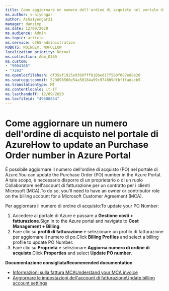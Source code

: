 ```yaml
---
title: Come aggiornare un numero dell'ordine di acquisto nel portale di Azure
ms.author: v-aiyengar
author: AshaIyengar21
manager: dansimp
ms.date: 12/09/2020
ms.audience: Admin
ms.topic: article
ms.service: o365-administration
ROBOTS: NOINDEX, NOFOLLOW
localization_priority: Normal
ms.collection: Adm_O365
ms.custom:
- "9004166"
- "7293"
ms.openlocfilehash: df35af1925e9389fff810bed17f580f087e88e20
ms.sourcegitcommit: 523098560e54a50184a99c974809dfbfffadacb5
ms.translationtype: MT
ms.contentlocale: it-IT
ms.lasthandoff: 12/09/2020
ms.locfileid: "49608854"
---
```

# <a name="how-to-update-an-purchase-order-number-in-azure-portal"></a><span data-ttu-id="1bd67-102">Come aggiornare un numero dell'ordine di acquisto nel portale di Azure</span><span class="sxs-lookup"><span data-stu-id="1bd67-102">How to update an Purchase Order number in Azure Portal</span></span>

<span data-ttu-id="1bd67-103">È possibile aggiornare il numero dell'ordine di acquisto (PO) nel portale di Azure.</span><span class="sxs-lookup"><span data-stu-id="1bd67-103">You can update the Purchase Order (PO) number in the Azure Portal.</span></span> <span data-ttu-id="1bd67-104">A tale scopo, è necessario disporre di un proprietario o di un ruolo Collaboratore nell'account di fatturazione per un contratto per i clienti Microsoft (MCA).</span><span class="sxs-lookup"><span data-stu-id="1bd67-104">To do so, you'll need to have an owner or contributor role on the billing account for a Microsoft Customer Agreement (MCA).</span></span> 

<span data-ttu-id="1bd67-105">Per aggiornare il numero di ordine di acquisto:</span><span class="sxs-lookup"><span data-stu-id="1bd67-105">To update your PO Number:</span></span>
1. <span data-ttu-id="1bd67-106">Accedere al portale di Azure e passare a **Gestione costi + fatturazione**.</span><span class="sxs-lookup"><span data-stu-id="1bd67-106">Sign in to the Azure portal and navigate to **Cost Management + Billing**.</span></span>
1. <span data-ttu-id="1bd67-107">Fare clic su **profili di fatturazione** e selezionare un profilo di fatturazione per aggiornare il numero di po.</span><span class="sxs-lookup"><span data-stu-id="1bd67-107">Click **Billing Profiles** and select a billing profile to update PO Number.</span></span>
1. <span data-ttu-id="1bd67-108">Fare clic su **Proprietà** e selezionare **Aggiorna numero di ordine di acquisto**.</span><span class="sxs-lookup"><span data-stu-id="1bd67-108">Click **Properties** and select **Update PO number**.</span></span> 

<span data-ttu-id="1bd67-109">**Documentazione consigliata**</span><span class="sxs-lookup"><span data-stu-id="1bd67-109">**Recommended documentation**</span></span>

- [<span data-ttu-id="1bd67-110">Informazioni sulla fattura MCA</span><span class="sxs-lookup"><span data-stu-id="1bd67-110">Understand your MCA invoice</span></span>](https://docs.microsoft.com/azure/cost-management-billing/understand/mca-understand-your-invoice)
- [<span data-ttu-id="1bd67-111">Aggiornare le impostazioni dell'account di fatturazione</span><span class="sxs-lookup"><span data-stu-id="1bd67-111">Update billing account settings</span></span>](https://docs.microsoft.com/microsoft-store/update-microsoft-store-for-business-account-settings)  
